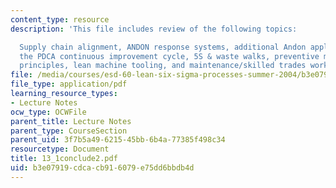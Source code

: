 ```yaml
---
content_type: resource
description: 'This file includes review of the following topics:

  Supply chain alignment, ANDON response systems, additional Andon application information,
  the PDCA continuous improvement cycle, 5S & waste walks, preventive maintenance
  principles, lean machine tooling, and maintenance/skilled trades work groups.'
file: /media/courses/esd-60-lean-six-sigma-processes-summer-2004/b3e07919cdcacb916079e75dd6bbdb4d_13_1conclude2.pdf
file_type: application/pdf
learning_resource_types:
- Lecture Notes
ocw_type: OCWFile
parent_title: Lecture Notes
parent_type: CourseSection
parent_uid: 3f7b5a49-6215-45bb-6b4a-77385f498c34
resourcetype: Document
title: 13_1conclude2.pdf
uid: b3e07919-cdca-cb91-6079-e75dd6bbdb4d
---
```


